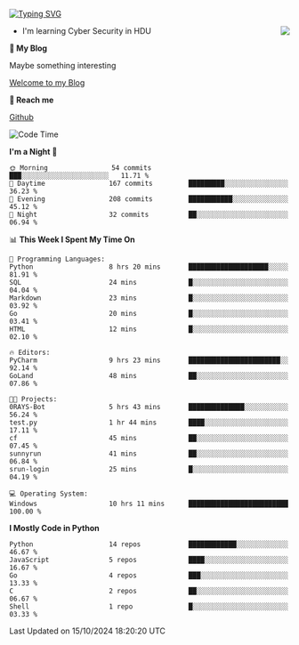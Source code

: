 [![Typing SVG](https://readme-typing-svg.herokuapp.com?font=Fira+Code&pause=1000&random=false&width=450&height=60&lines=Hello+%F0%9F%91%8B%F0%9F%8F%BB;I'm+JBNRZ)](https://git.io/typing-svg)

<a href="#">
  <img align="right" src="https://github-readme-stats.vercel.app/api?username=JBNRZ&show_icons=true&bg_color=15,f2f7fd,E0EAFC" />
</a>

- I'm learning Cyber Security in HDU

 **🌱 My Blog**

Maybe something interesting

[Welcome to my Blog](https://jbnrz.com.cn/)

 **💬 Reach me** 

[Github](https://github.com/JBNRZ)


<!--START_SECTION:waka-->
![Code Time](http://img.shields.io/badge/Code%20Time-703%20hrs%207%20mins-blue)

**I'm a Night 🦉** 

```text
🌞 Morning                54 commits          ███░░░░░░░░░░░░░░░░░░░░░░   11.71 % 
🌆 Daytime                167 commits         █████████░░░░░░░░░░░░░░░░   36.23 % 
🌃 Evening                208 commits         ███████████░░░░░░░░░░░░░░   45.12 % 
🌙 Night                  32 commits          ██░░░░░░░░░░░░░░░░░░░░░░░   06.94 % 
```


📊 **This Week I Spent My Time On** 

```text
💬 Programming Languages: 
Python                   8 hrs 20 mins       ████████████████████░░░░░   81.91 % 
SQL                      24 mins             █░░░░░░░░░░░░░░░░░░░░░░░░   04.04 % 
Markdown                 23 mins             █░░░░░░░░░░░░░░░░░░░░░░░░   03.92 % 
Go                       20 mins             █░░░░░░░░░░░░░░░░░░░░░░░░   03.41 % 
HTML                     12 mins             █░░░░░░░░░░░░░░░░░░░░░░░░   02.10 % 

🔥 Editors: 
PyCharm                  9 hrs 23 mins       ███████████████████████░░   92.14 % 
GoLand                   48 mins             ██░░░░░░░░░░░░░░░░░░░░░░░   07.86 % 

🐱‍💻 Projects: 
0RAYS-Bot                5 hrs 43 mins       ██████████████░░░░░░░░░░░   56.24 % 
test.py                  1 hr 44 mins        ████░░░░░░░░░░░░░░░░░░░░░   17.11 % 
cf                       45 mins             ██░░░░░░░░░░░░░░░░░░░░░░░   07.45 % 
sunnyrun                 41 mins             ██░░░░░░░░░░░░░░░░░░░░░░░   06.84 % 
srun-login               25 mins             █░░░░░░░░░░░░░░░░░░░░░░░░   04.19 % 

💻 Operating System: 
Windows                  10 hrs 11 mins      █████████████████████████   100.00 % 
```

**I Mostly Code in Python** 

```text
Python                   14 repos            ████████████░░░░░░░░░░░░░   46.67 % 
JavaScript               5 repos             ████░░░░░░░░░░░░░░░░░░░░░   16.67 % 
Go                       4 repos             ███░░░░░░░░░░░░░░░░░░░░░░   13.33 % 
C                        2 repos             ██░░░░░░░░░░░░░░░░░░░░░░░   06.67 % 
Shell                    1 repo              █░░░░░░░░░░░░░░░░░░░░░░░░   03.33 % 
```




 Last Updated on 15/10/2024 18:20:20 UTC
<!--END_SECTION:waka-->
